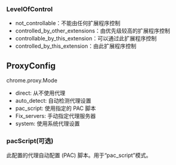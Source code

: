 
### LevelOfControl
- not_controllable：不能由任何扩展程序控制
- controlled_by_other_extensions：由优先级较高的扩展程序控制
- controllable_by_this_extension：可以通过此扩展程序控制
- controlled_by_this_extension：由此扩展程序控制



## ProxyConfig
chrome.proxy.Mode
- direct: 从不使用代理
- auto_detect: 自动检测代理设置
- pac_script: 使用指定的 PAC 脚本
- Fix_servers: 手动指定代理服务器
- system: 使用系统代理设置

### pacScript(可选)
此配置的代理自动配置 (PAC) 脚本。用于“pac_script”模式。

